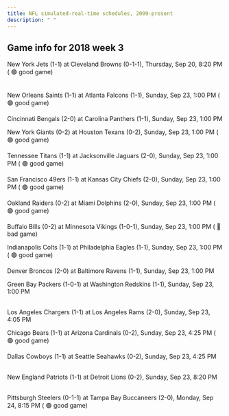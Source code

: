 ```yaml
---
title: NFL simulated-real-time schedules, 2009-present
description: " "
---
```


## Game info for 2018 week 3
New York Jets (1-1) at Cleveland Browns (0-1-1), Thursday, Sep 20, 8:20 PM (	:green_circle: good game)

<br/>New Orleans Saints (1-1) at Atlanta Falcons (1-1), Sunday, Sep 23, 1:00 PM (	:green_circle: good game)

Cincinnati Bengals (2-0) at Carolina Panthers (1-1), Sunday, Sep 23, 1:00 PM

New York Giants (0-2) at Houston Texans (0-2), Sunday, Sep 23, 1:00 PM (	:green_circle: good game)

Tennessee Titans (1-1) at Jacksonville Jaguars (2-0), Sunday, Sep 23, 1:00 PM (	:green_circle: good game)

San Francisco 49ers (1-1) at Kansas City Chiefs (2-0), Sunday, Sep 23, 1:00 PM (	:green_circle: good game)

Oakland Raiders (0-2) at Miami Dolphins (2-0), Sunday, Sep 23, 1:00 PM (	:green_circle: good game)

Buffalo Bills (0-2) at Minnesota Vikings (1-0-1), Sunday, Sep 23, 1:00 PM (	:red_circle: bad game)

Indianapolis Colts (1-1) at Philadelphia Eagles (1-1), Sunday, Sep 23, 1:00 PM (	:green_circle: good game)

Denver Broncos (2-0) at Baltimore Ravens (1-1), Sunday, Sep 23, 1:00 PM

Green Bay Packers (1-0-1) at Washington Redskins (1-1), Sunday, Sep 23, 1:00 PM

<br/>Los Angeles Chargers (1-1) at Los Angeles Rams (2-0), Sunday, Sep 23, 4:05 PM

Chicago Bears (1-1) at Arizona Cardinals (0-2), Sunday, Sep 23, 4:25 PM (	:green_circle: good game)

Dallas Cowboys (1-1) at Seattle Seahawks (0-2), Sunday, Sep 23, 4:25 PM

<br/>New England Patriots (1-1) at Detroit Lions (0-2), Sunday, Sep 23, 8:20 PM

<br/>Pittsburgh Steelers (0-1-1) at Tampa Bay Buccaneers (2-0), Monday, Sep 24, 8:15 PM (	:green_circle: good game)

